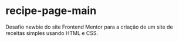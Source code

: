 # recipe-page-main
 Desafio newbie do site Frontend Mentor para a criação de um site de receitas simples usando HTML e CSS.
